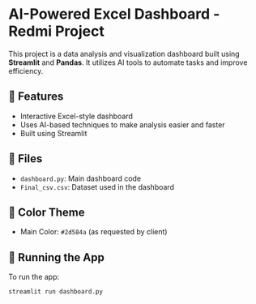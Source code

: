 # AI-Powered Excel Dashboard - Redmi Project

This project is a data analysis and visualization dashboard built using **Streamlit** and **Pandas**. It utilizes AI tools to automate tasks and improve efficiency.

## 🔧 Features
- Interactive Excel-style dashboard
- Uses AI-based techniques to make analysis easier and faster
- Built using Streamlit

## 📁 Files
- `dashboard.py`: Main dashboard code
- `Final_csv.csv`: Dataset used in the dashboard

## 🎯 Color Theme
- Main Color: `#2d584a` (as requested by client)

## 🚀 Running the App

To run the app:
```bash
streamlit run dashboard.py
